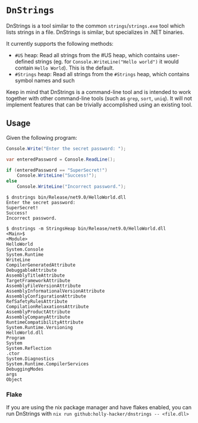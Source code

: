 # `DnStrings`

DnStrings is a tool similar to the common `strings`/`strings.exe` tool which lists strings in a file. DnStrings is
similar, but specializes in .NET binaries.

It currently supports the following methods:
- `#US` heap: Read all strings from the #US heap, which contains user-defined strings (eg. for `Console.WriteLine("Hello world")` it would contain `Hello World`). This is the default.
- `#Strings` heap: Read all strings from the `#Strings` heap, which contains symbol names and such

Keep in mind that DnStrings is a command-line tool and is intended to work together with other command-line tools (such as `grep`, `sort`, `uniq`). It will not implement features that can be trivially accomplished using an existing tool.

## Usage

Given the following program:
```cs
Console.Write("Enter the secret password: ");

var enteredPassword = Console.ReadLine();

if (enteredPassword == "SuperSecret!")
    Console.WriteLine("Success!");
else
    Console.WriteLine("Incorrect password.");
```

```
$ dnstrings bin/Release/net9.0/HelloWorld.dll
Enter the secret password:
SuperSecret!
Success!
Incorrect password.
```
```
$ dnstrings -m StringsHeap bin/Release/net9.0/HelloWorld.dll
<Main>$
<Module>
HelloWorld
System.Console
System.Runtime
WriteLine
CompilerGeneratedAttribute
DebuggableAttribute
AssemblyTitleAttribute
TargetFrameworkAttribute
AssemblyFileVersionAttribute
AssemblyInformationalVersionAttribute
AssemblyConfigurationAttribute
RefSafetyRulesAttribute
CompilationRelaxationsAttribute
AssemblyProductAttribute
AssemblyCompanyAttribute
RuntimeCompatibilityAttribute
System.Runtime.Versioning
HelloWorld.dll
Program
System
System.Reflection
.ctor
System.Diagnostics
System.Runtime.CompilerServices
DebuggingModes
args
Object
```

### Flake

If you are using the nix package manager and have flakes enabled, you can run DnStrings with `nix run github:holly-hacker/dnstrings -- <file.dll>`
